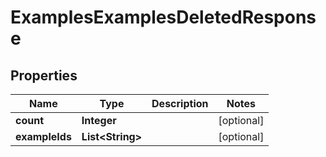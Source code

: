 

# ExamplesExamplesDeletedResponse


## Properties

| Name | Type | Description | Notes |
|------------ | ------------- | ------------- | -------------|
|**count** | **Integer** |  |  [optional] |
|**exampleIds** | **List&lt;String&gt;** |  |  [optional] |



